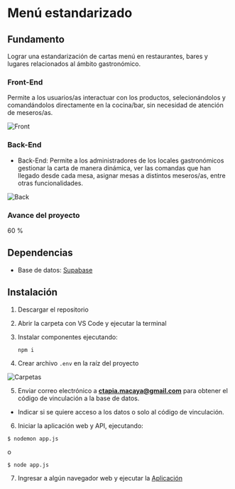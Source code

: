 # Menú estandarizado

## Fundamento
Lograr una estandarización de cartas menú en restaurantes, bares y lugares relacionados al ámbito gastronómico.

### Front-End
Permite a los usuarios/as interactuar con los productos, selecionándolos y comandándolos directamente en la cocina/bar, sin necesidad de atención de meseros/as.

![Front](https://user-images.githubusercontent.com/19751976/235373866-fa9f133b-a4fa-4be4-84b5-16b3f749ac71.png)


### Back-End
- Back-End: Permite a los administradores de los locales gastronómicos gestionar la carta de manera dinámica, ver las comandas que han llegado desde cada mesa, asignar mesas a distintos meseros/as, entre otras funcionalidades.

![Back](https://user-images.githubusercontent.com/19751976/235373874-c2d64bda-eecf-4e49-a42c-6093a4c381a1.png)


### Avance del proyecto
60 %

## Dependencias
- Base de datos: [Supabase](https://supabase.com/)


## Instalación

1. Descargar el repositorio

2. Abrir la carpeta con VS Code y ejecutar la terminal

3. Instalar componentes ejecutando:

    ```
    npm i
    ```

4. Crear archivo `.env` en la raíz del proyecto

  ![Carpetas](https://user-images.githubusercontent.com/19751976/235373331-ff085b6a-8625-4e11-9d3c-7420e127b87e.png)

5. Enviar correo electrónico a **ctapia.macaya@gmail.com** para obtener el código de vinculación a la base de datos. 
  - Indicar si se quiere acceso a los datos o solo al código de vinculación.

6. Iniciar la aplicación web y API, ejecutando:
```
$ nodemon app.js
```
o
```
$ node app.js
```

7. Ingresar a algún navegador web y ejecutar la [Aplicación]([https://supabase.com/](http://localhost:3000/))
